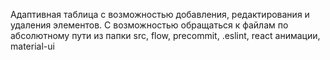 Адаптивная таблица с возможностью добавления, редактирования и удаления элементов.
С возможностью обращаться к файлам по абсолютному пути из папки src, flow, precommit, .eslint, react анимации, material-ui
